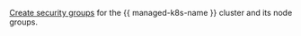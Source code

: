 [Create security groups](../../../managed-kubernetes/operations/connect/security-groups.md) for the {{ managed-k8s-name }} cluster and its node groups.
